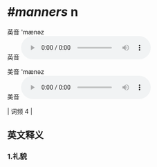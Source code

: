 # ***\#manners*** n
英音 'mænəz  
英音
<audio src="./media/manners1.aac" controls="controls"></audio>

美音 'mænəz  
美音
<audio src="./media/manners2.aac" controls="controls"></audio>



| 词频 4 |  

英文释义
---
### 1.**礼貌**  


